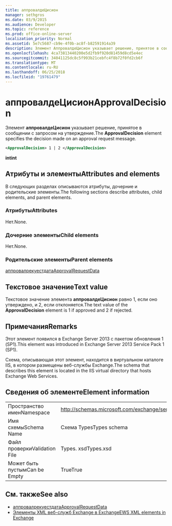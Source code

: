 ```yaml
---
title: аппровалдеЦисион
manager: sethgros
ms.date: 03/9/2015
ms.audience: Developer
ms.topic: reference
ms.prod: office-online-server
localization_priority: Normal
ms.assetid: 5e7c5687-cb9e-4f0b-ac8f-b82591914a39
description: Элемент АппровалдеЦисион указывает решение, принятое в сообщении с запросом на утверждение.
ms.openlocfilehash: 4ca73813440200e5d2fb9f920d81459d8cd5e4ec
ms.sourcegitcommit: 34041125dc8c5f993b21cebfc4f8b72f0fd2cb6f
ms.translationtype: MT
ms.contentlocale: ru-RU
ms.lasthandoff: 06/25/2018
ms.locfileid: "19761479"
---
```

# <a name="approvaldecision"></a><span data-ttu-id="8dedd-103">аппровалдеЦисион</span><span class="sxs-lookup"><span data-stu-id="8dedd-103">ApprovalDecision</span></span>

<span data-ttu-id="8dedd-104">Элемент **аппровалдеЦисион** указывает решение, принятое в сообщении с запросом на утверждение.</span><span class="sxs-lookup"><span data-stu-id="8dedd-104">The **ApprovalDecision** element specifies the decision made on an approval request message.</span></span> 
  
```XML
<ApprovalDecision> 1 | 2 </ApprovalDecision>
```

 <span data-ttu-id="8dedd-105">**int**</span><span class="sxs-lookup"><span data-stu-id="8dedd-105">**int**</span></span>
## <a name="attributes-and-elements"></a><span data-ttu-id="8dedd-106">Атрибуты и элементы</span><span class="sxs-lookup"><span data-stu-id="8dedd-106">Attributes and elements</span></span>

<span data-ttu-id="8dedd-107">В следующих разделах описываются атрибуты, дочерние и родительские элементы.</span><span class="sxs-lookup"><span data-stu-id="8dedd-107">The following sections describe attributes, child elements, and parent elements.</span></span>
  
### <a name="attributes"></a><span data-ttu-id="8dedd-108">Атрибуты</span><span class="sxs-lookup"><span data-stu-id="8dedd-108">Attributes</span></span>

<span data-ttu-id="8dedd-109">Нет.</span><span class="sxs-lookup"><span data-stu-id="8dedd-109">None.</span></span>
  
### <a name="child-elements"></a><span data-ttu-id="8dedd-110">Дочерние элементы</span><span class="sxs-lookup"><span data-stu-id="8dedd-110">Child elements</span></span>

<span data-ttu-id="8dedd-111">Нет.</span><span class="sxs-lookup"><span data-stu-id="8dedd-111">None.</span></span>
  
### <a name="parent-elements"></a><span data-ttu-id="8dedd-112">Родительские элементы</span><span class="sxs-lookup"><span data-stu-id="8dedd-112">Parent elements</span></span>

[<span data-ttu-id="8dedd-113">аппровалрекуестдата</span><span class="sxs-lookup"><span data-stu-id="8dedd-113">ApprovalRequestData</span></span>](approvalrequestdata.md)
  
## <a name="text-value"></a><span data-ttu-id="8dedd-114">Текстовое значение</span><span class="sxs-lookup"><span data-stu-id="8dedd-114">Text value</span></span>

<span data-ttu-id="8dedd-115">Текстовое значение элемента **аппровалдеЦисион** равно 1, если оно утверждено, и 2, если отклоняется.</span><span class="sxs-lookup"><span data-stu-id="8dedd-115">The text value of the **ApprovalDecision** element is 1 if approved and 2 if rejected.</span></span> 
  
## <a name="remarks"></a><span data-ttu-id="8dedd-116">Примечания</span><span class="sxs-lookup"><span data-stu-id="8dedd-116">Remarks</span></span>

<span data-ttu-id="8dedd-117">Этот элемент появился в Exchange Server 2013 с пакетом обновления 1 (SP1).</span><span class="sxs-lookup"><span data-stu-id="8dedd-117">This element was introduced in Exchange Server 2013 Service Pack 1 (SP1).</span></span>
  
<span data-ttu-id="8dedd-118">Схема, описывающая этот элемент, находится в виртуальном каталоге IIS, в котором размещены веб-службы Exchange.</span><span class="sxs-lookup"><span data-stu-id="8dedd-118">The schema that describes this element is located in the IIS virtual directory that hosts Exchange Web Services.</span></span>
  
## <a name="element-information"></a><span data-ttu-id="8dedd-119">Сведения об элементе</span><span class="sxs-lookup"><span data-stu-id="8dedd-119">Element information</span></span>

|||
|:-----|:-----|
|<span data-ttu-id="8dedd-120">Пространство имен</span><span class="sxs-lookup"><span data-stu-id="8dedd-120">Namespace</span></span>  <br/> |http://schemas.microsoft.com/exchange/services/2006/types  <br/> |
|<span data-ttu-id="8dedd-121">Имя схемы</span><span class="sxs-lookup"><span data-stu-id="8dedd-121">Schema Name</span></span>  <br/> |<span data-ttu-id="8dedd-122">Схема Types</span><span class="sxs-lookup"><span data-stu-id="8dedd-122">Types schema</span></span>  <br/> |
|<span data-ttu-id="8dedd-123">Файл проверки</span><span class="sxs-lookup"><span data-stu-id="8dedd-123">Validation File</span></span>  <br/> |<span data-ttu-id="8dedd-124">Types. xsd</span><span class="sxs-lookup"><span data-stu-id="8dedd-124">Types.xsd</span></span>  <br/> |
|<span data-ttu-id="8dedd-125">Может быть пустым</span><span class="sxs-lookup"><span data-stu-id="8dedd-125">Can be Empty</span></span>  <br/> |<span data-ttu-id="8dedd-126">True</span><span class="sxs-lookup"><span data-stu-id="8dedd-126">True</span></span>  <br/> |
   
## <a name="see-also"></a><span data-ttu-id="8dedd-127">См. также</span><span class="sxs-lookup"><span data-stu-id="8dedd-127">See also</span></span>

- [<span data-ttu-id="8dedd-128">аппровалрекуестдата</span><span class="sxs-lookup"><span data-stu-id="8dedd-128">ApprovalRequestData</span></span>](approvalrequestdata.md)
- [<span data-ttu-id="8dedd-129">Элементы XML веб-служб Exchange в Exchange</span><span class="sxs-lookup"><span data-stu-id="8dedd-129">EWS XML elements in Exchange</span></span>](ews-xml-elements-in-exchange.md)

